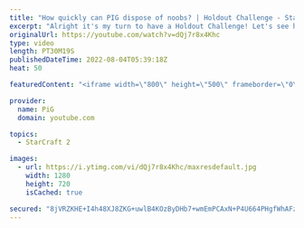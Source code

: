 ```yaml
---
title: "How quickly can PIG dispose of noobs? | Holdout Challenge - StarCraft 2"
excerpt: "Alright it's my turn to have a Holdout Challenge! Let's see how I go against these \"Noobs\", ranging from Gold to Masters league. I'm playing Random which I think gives me a slight advantage hehe  If you want to see Holdout Challenges by actual good players (like Scarlett and Reynor), see the playlist"
originalUrl: https://youtube.com/watch?v=dQj7r8x4Khc
type: video
length: PT30M19S
publishedDateTime: 2022-08-04T05:39:18Z
heat: 50

featuredContent: "<iframe width=\"800\" height=\"500\" frameborder=\"0\" src=\"https://www.youtube.com/embed/dQj7r8x4Khc\" allow=\"accelerometer; autoplay; encrypted-media; gyroscope; picture-in-picture\" allowfullscreen></iframe>"

provider:
  name: PiG
  domain: youtube.com

topics:
  - StarCraft 2

images:
  - url: https://i.ytimg.com/vi/dQj7r8x4Khc/maxresdefault.jpg
    width: 1280
    height: 720
    isCached: true

secured: "8jVRZKHE+I4h48XJ8ZKG+uwlB4KOzByDHb7+wmEmPCAxN+P4U664PHgfWhAFzfhOd5LlMkGhdycVi0JqmhQNK/KkJ57IXzNKQzwSoX3xGZflxdo0q4oOFYj84uv9NGkHBWD8TX3yMeUR07odiMu3Nq18Bx0+ak0YIYWE2C5w1OY9d+2thVex64xVIh4J1PMCdkA5YICs1zprj16Q+ovpoBSGhQ4lQBlIpM3xz/06toZuwXRbHpLz2hPcJKkKdrvVNjRIdVEBV7izUmJ5VHc/1R8c812SyBuw9VChswv78S9qenDKOIzFGLT6QKVPsR6X93pyKzbLK6vEiFWMpBQCD7hnrOWa0rfTDDc6UgD5Ex/CAOlNbmq4AqiGPK/8kAobAKpx2tAzJdhsI8Td5wtHKVqL7ANyMGYY2+NiRKe0XyA=;9mgH8LL1btwsbIyKWjcN+Q=="
---
```


